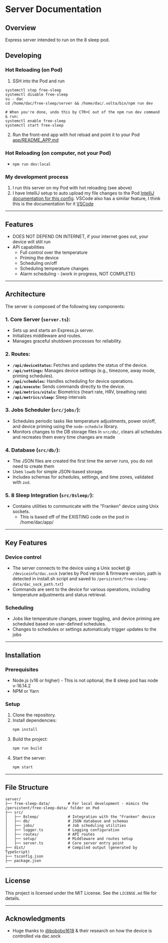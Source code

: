 # Server Documentation

## Overview
Express server intended to run on the 8 sleep pod.  

## Developing

### Hot Reloading (on Pod) 
1. SSH into the Pod and run
```
systemctl stop free-sleep
systemctl disable free-sleep
su - dac
cd /home/dac/free-sleep/server && /home/dac/.volta/bin/npm run dev

# When you're done, undo this by CTR+C out of the npm run dev command & run:
systemctl enable free-sleep
systemctl start free-sleep
```
2. Run the front-end app with hot reload and point it to your Pod [app/README_APP.md](../app/README_APP.md#Developing)

### Hot Reloading (on computer, not your Pod)
- `npm run dev:local`


### My development process
1. I run this server on my Pod with hot reloading (see above)
1. I have IntelliJ setup to auto upload my file changes to the Pod [IntelliJ documentation for this config](https://www.jetbrains.com/help/idea/tutorial-deployment-in-product.html#downloading).
VSCode also has a similar feature, I think this is the documentation for it [VSCode](https://code.visualstudio.com/docs/remote/ssh)


--- 


## Features
- DOES NOT DEPEND ON INTERNET, if your internet goes out, your device will still run
- API capabilities
  - Full control over the temperature
  - Priming the device
  - Scheduling on/off
  - Scheduling temperature changes
  - Alarm scheduling - (work in progress, NOT COMPLETE)

---

## Architecture
The server is composed of the following key components:

### 1. **Core Server (`server.ts`):**
- Sets up and starts an Express.js server.
- Initializes middleware and routes.
- Manages graceful shutdown processes for reliability.

### 2. **Routes:**
- **`/api/deviceStatus`:** Fetches and updates the status of the device.
- **`/api/settings`:** Manages device settings (e.g., timezone, away mode, priming schedules).
- **`/api/schedules`:** Handles scheduling for device operations.
- **`/api/execute`:** Sends commands directly to the device.
- **`/api/metrics/vitals`:** Biometrics (heart rate, HRV, breathing rate)
- **`/api/metrics/sleep`:** Sleep intervals 

### 3. **Jobs Scheduler (`src/jobs/`):**
- Schedules periodic tasks like temperature adjustments, power on/off, and device priming using the `node-schedule` library.
- Monitors changes to the DB storage files in `src/db/`, clears all schedules and recreates them every time changes are made


### 4. **Database (`src/db/`):**
- The JSON files are created the first time the server runs, you do not need to create them
- Uses `lowdb` for simple JSON-based storage.
- Includes schemas for schedules, settings, and time zones, validated with `zod`.


### 5. **8 Sleep Integration (`src/8sleep/`):**
- Contains utilities to communicate with the "Franken" device using Unix sockets.
  - This is based off of the EXISTING code on the pod in /home/dac/app/

---

## Key Features

### Device control
- The server connects to the device using a Unix socket @ `/deviceinfo/dac.sock` (varies by Pod version & firmware version, path is detected in install.sh script and saved to `/persistent/free-sleep-data/dac_sock_path.txt`)
- Commands are sent to the device for various operations, including temperature adjustments and status retrieval.

### Scheduling
- Jobs like temperature changes, power toggling, and device priming are scheduled based on user-defined schedules.
- Changes to schedules or settings automatically trigger updates to the jobs

---

## Installation

### Prerequisites
- Node.js (v16 or higher) - This is not optional, the 8 sleep pod has node v-16.14.2
- NPM or Yarn

### Setup
1. Clone the repository.
2. Install dependencies:
   ```bash
   npm install
   ```
3. Build the project:
   ```bash
   npm run build
   ```
4. Start the server:
   ```bash
   npm start
   ```

---

## File Structure
```
server/
├── free-sleep-data/        # For local development - mimics the /persistent/free-sleep-data/ folder on Pod
├── src/
│   ├── 8sleep/             # Integration with the "Franken" device
│   ├── db/                 # JSON database and schemas
│   ├── jobs/               # Job scheduling utilities
│   ├── logger.ts           # Logging configuration
│   ├── routes/             # API routes
│   ├── setup/              # Middleware and routes setup
│   ├── server.ts           # Core server entry point
├── dist/                   # Compiled output (generated by TypeScript)
├── tsconfig.json           
├── package.json            
```

---


## License
This project is licensed under the MIT License. See the `LICENSE.md` file for details.

---

## Acknowledgments
- Huge thanks to [@bobobo1618](https://github.com/bobobo1618) & their research on how the device is controlled via dac.sock

